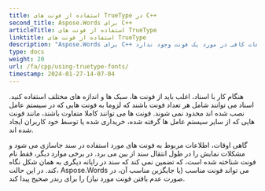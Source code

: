 ```yaml
---
title: استفاده از فونت های TrueType در C++
second_title: Aspose.Words برای C++
articleTitle: استفاده از فونت های TrueType
linktitle: استفاده از فونت های TrueType
description: "Aspose.Words برای C++ می تواند فونت مناسب یا جایگزین مناسب آن برای ارائه صحیح اسناد را پیدا کند. این تضمین می کند که تفاوت بین سند نمایش داده شده و اصل حداقل است زمانی که اطلاعات کافی در مورد یک فونت وجود ندارد."
type: docs
weight: 20
url: /fa/cpp/using-truetype-fonts/
timestamp: 2024-01-27-14-07-04
---
```


هنگام کار با اسناد، اغلب باید از فونت ها، سبک ها و اندازه های مختلف استفاده کنید. اسناد می توانند شامل هر تعداد فونت باشند که لزوما به فونت هایی که در سیستم عامل نصب شده اند محدود نمی شوند. فونت ها می توانند کاملا متفاوت باشند، مانند فونت هایی که از سایر سیستم عامل ها گرفته شده، خریداری شده یا توسط خود کاربران ایجاد شده اند.

گاهی اوقات، اطلاعات مربوط به فونت های مورد استفاده در سند جاسازی می شود و مشکلات نمایش را در طول انتقال سند از بین می برد. در برخی موارد دیگر، فقط نام فونت شناخته شده است، که تضمین نمی کند که سند در رایانه دیگری به همان شکل نگاه کند. در این حالت، Aspose.Words می تواند فونت مناسب (یا جایگزین مناسب آن، در صورت عدم یافتن فونت مورد نیاز) را برای رندر صحیح پیدا کند.
